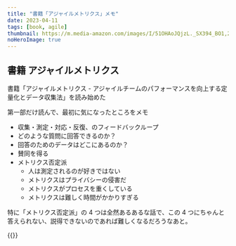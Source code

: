 ```yaml
---
title: "書籍「アジャイルメトリクス」メモ"
date: 2023-04-11
tags: [book, agile]
thumbnail: https://m.media-amazon.com/images/I/51OHAoJQjzL._SX394_BO1,204,203,200_.jpg
noHeroImage: true
---
```


## 書籍 アジャイルメトリクス

書籍「アジャイルメトリクス - アジャイルチームのパフォーマンスを向上する定量化とデータ収集法」を読み始めた

第一部だけ読んで、最初に気になったところをメモ

- 収集・測定・対応・反復、のフィードバックループ
- どのような質問に回答できるのか？
- 回答のためのデータはどこにあるのか？
- 賛同を得る
- メトリクス否定派
  - 人は測定されるのが好きではない
  - メトリクスはプライバシーの侵害だ
  - メトリクスがプロセスを重くしている
  - メトリクスは難しく時間がかかりすぎる

特に「メトリクス否定派」の 4 つは全然あるあるな話で、この 4 つにちゃんと答えられない、説得できないのであれば難しくなるだろうなあと。

{{<amazon asin="4798169412" title="アジャイルメトリクス" >}}
